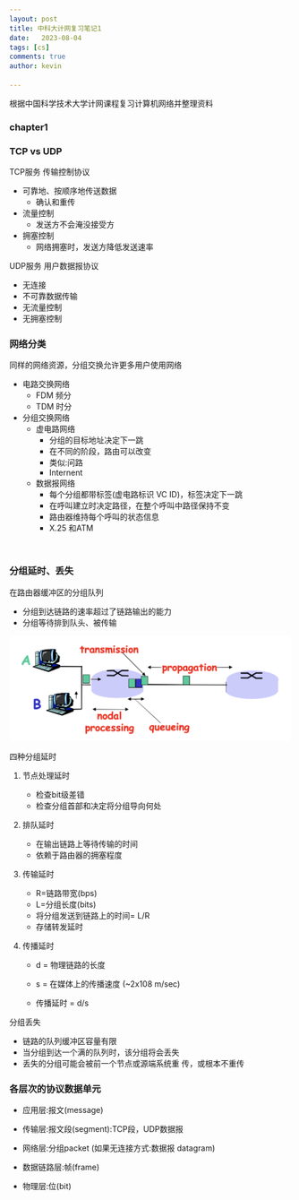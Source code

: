```yaml
---
layout: post
title: 中科大计网复习笔记1
date:   2023-08-04
tags: [cs]
comments: true
author: kevin

---
```


根据中国科学技术大学计网课程复习计算机网络并整理资料

<!--more-->



### chapter1

### TCP vs UDP

TCP服务 传输控制协议

* 可靠地、按顺序地传送数据
  * 确认和重传
* 流量控制
  * 发送方不会淹没接受方
* 拥塞控制
  * 网络拥塞时，发送方降低发送速率



UDP服务 用户数据报协议

* 无连接
* 不可靠数据传输
* 无流量控制
* 无拥塞控制





### 网络分类

同样的网络资源，分组交换允许更多用户使用网络

* 电路交换网络
  * FDM 频分
  * TDM 时分
* 分组交换网络
  * 虚电路网络
    * 分组的目标地址决定下一跳
    * 在不同的阶段，路由可以改变 
    * 类似:问路
    * Internent
  * 数据报网络
    * 每个分组都带标签(虚电路标识 VC ID)，标签决定下一跳
    * 在呼叫建立时决定路径，在整个呼叫中路径保持不变
    * 路由器维持每个呼叫的状态信息
    * X.25 和ATM

​		



### 分组延时、丢失

在路由器缓冲区的分组队列

* 分组到达链路的速率超过了链路输出的能力
* 分组等待排到队头、被传输

![路由器缓冲区](https://raw.githubusercontent.com/Promin3/Promin3.github.io/main/images/%E6%88%AA%E5%B1%8F2023-08-04%2020.23.20.png)

四种分组延时

1. 节点处理延时

   * 检查bit级差错
   * 检查分组首部和决定将分组导向何处

2. 排队延时

   * 在输出链路上等待传输的时间
   * 依赖于路由器的拥塞程度

3. 传输延时

   - R=链路带宽(bps)
   - L=分组长度(bits)
   - 将分组发送到链路上的时间= L/R
   - 存储转发延时

4. 传播延时

   * d = 物理链路的长度

   * s = 在媒体上的传播速度 (~2x108 m/sec)

   * 传播延时 = d/s



分组丢失

* 链路的队列缓冲区容量有限
* 当分组到达一个满的队列时，该分组将会丢失
* 丢失的分组可能会被前一个节点或源端系统重 传，或根本不重传



### 各层次的协议数据单元

* 应用层:报文(message)

* 传输层:报文段(segment):TCP段，UDP数据报

* 网络层:分组packet   (如果无连接方式:数据报 datagram)

* 数据链路层:帧(frame) 
* 物理层:位(bit)



